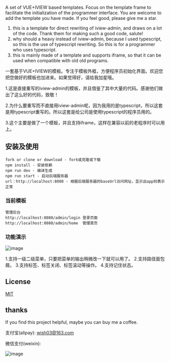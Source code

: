 ﻿A set of VUE+IVIEW based templates. Focus on the template frame to facilitate the initialization of the programmer interface. You are welcome to add the template you have made. If you feel good, please give me a star.
1. this is a template for direct rewriting of iview-admin, and draws on a lot of the code. Thank them for making such a good code, salute!
2. why should a heavy instead of iview-admin, because I used typescript, so this is the use of typescript rewriting. So this is for a programmer who uses typescript.
3. this is mainly made of a template and supports iframe, so that it can be used when compatible with old old programs.

一套基于VUE+IVIEW的模板。专注于模板外框，方便程序员初始化界面。欢迎您把您做好的模板也加进来。如果觉得好，请给我加星哦。

1.这是直接重写的iview-admin的模板，并且借鉴了其中大量的代码。感谢他们做出了这么好的代码，致敬！

2.为什么要重写而不直接用iview-admin呢，因为我用的是typescript，所以这套是用typescript重写的。所以这套是给公司是使用typescript的程序员用的。

3.这个主要是做了一个模板，并且支持iframe，这样在兼容以前的老程序时可以用上。

## 安装及使用
```
fork or clone or download - fork或克隆或下载
npm install - 安装依赖
npm run dev - 编译生成
npm run start - 启动后端服务器
url：http://localhost:8080 - 根据后端服务器的baseUrl访问网址，显示出app则表示正常
```
### 当前模板
```
管理后台
http://localhost:8080/admin/login 登录页面
http://localhost:8080/admin/home  管理首页
```

### 功能演示
![image](https://github.com/qq4917220/iview-template/blob/master/static/pic/demo.gif)

1.支持一级二级菜单，只要把菜单的输出稍微改一下就可以用了。
2.支持路径面包屑。
3.支持标签、标签关闭、标签滚动等操作。
4.支持记住状态。

## License
[MIT](http://opensource.org/licenses/MIT)

## thanks
If you find this project helpful, maybe you can buy me a coffee. 

支付宝(alipay):
wish03@163.com

微信支付(weixin):

![image](https://github.com/qq4917220/iview-template/blob/master/static/pic/weixin.jpg)


